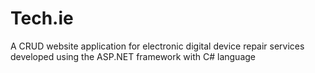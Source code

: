 # Tech.ie
A CRUD website application for electronic digital device repair services developed using the ASP.NET framework with C# language
